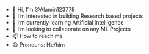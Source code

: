 - 👋 Hi, I’m @Alamin123778
- 👀 I’m interested in building Research based projects
- 🌱 I’m currently learning Artificial Intelligence
- 💞️ I’m looking to collaborate on any ML Projects
- 📫 How to reach me 
- 😄 Pronouns: He/him

<!---
Alamin123778/Alamin123778 is a ✨ special ✨ repository because its `README.md` (this file) appears on your GitHub profile.
You can click the Preview link to take a look at your changes.
--->
